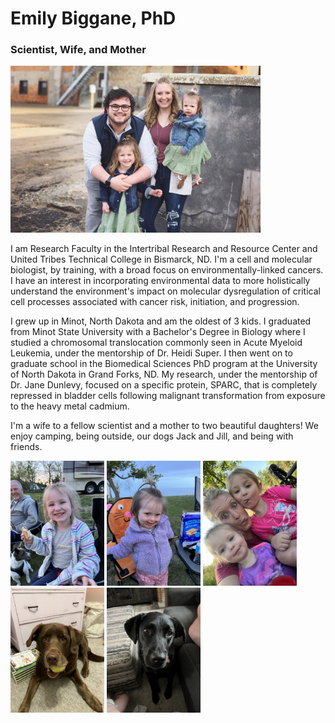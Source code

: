 
# Emily Biggane, PhD

### Scientist, Wife, and Mother

<img src="Family.JPG" alt="My Family" style="width:400px;">

I am Research Faculty in the Intertribal Research and Resource Center and United Tribes Technical College in Bismarck, ND. I'm a cell and molecular biologist, by training, with a broad focus on environmentally-linked cancers. I have an interest in incorporating environmental data to more holistically understand the environment's impact on molecular dysregulation of critical cell processes associated with cancer risk, initiation, and progression.

I grew up in Minot, North Dakota and am the oldest of 3 kids. I graduated from Minot State University with a Bachelor's Degree in Biology where I studied a chromosomal translocation commonly seen in Acute Myeloid Leukemia, under the mentorship of Dr. Heidi Super. I then went on to graduate school in the Biomedical Sciences PhD program at the University of North Dakota in Grand Forks, ND. My research, under the mentorship of Dr. Jane Dunlevy, focused on a specific protein, SPARC, that is completely repressed in bladder cells following malignant transformation from exposure to the heavy metal cadmium.

I'm a wife to a fellow scientist and a mother to two beautiful daughters! We enjoy camping, being outside, our dogs Jack and Jill, and being with friends.

<img src="Eleanor.JPG" alt="Eleanor" style="width:150px;"> <img src="Winnie.JPG" alt="Winnie" style="width:150px;"> <img src="Outside.JPG" alt="Outside" style="width:150px;"> <img src="Jack.JPG" alt="Jack" style="width:150px;"> <img src="Jill.JPG" alt="Jill" style="width:150px;">


